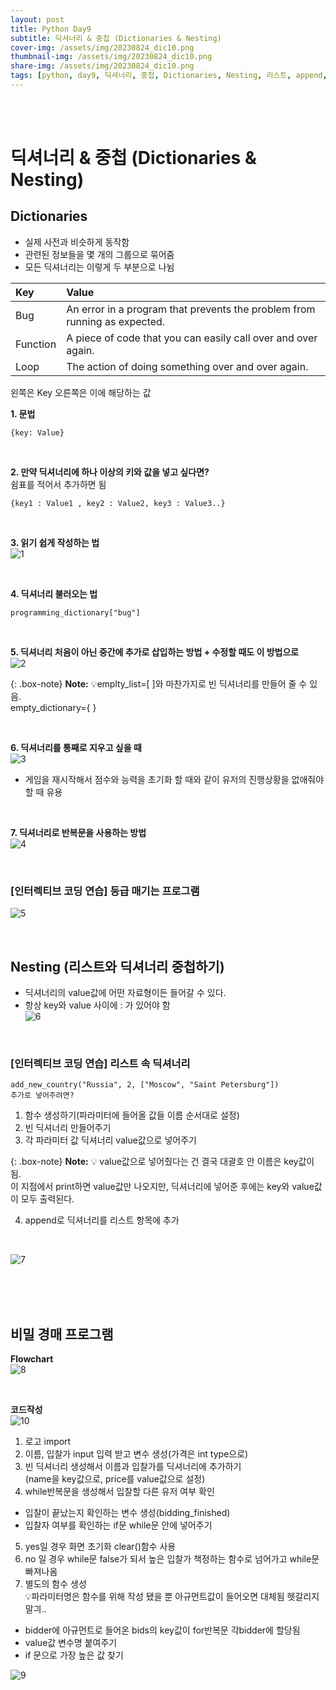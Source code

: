 ```yaml
---
layout: post
title: Python Day9
subtitle: 딕셔너리 & 중첩 (Dictionaries & Nesting)
cover-img: /assets/img/20230824_dic10.png
thumbnail-img: /assets/img/20230824_dic10.png
share-img: /assets/img/20230824_dic10.png
tags: [python, day9, 딕셔너리, 중첩, Dictionaries, Nesting, 리스트, append, 비밀경매프로그램]
---
```

<br><br>

# 딕셔너리 & 중첩 (Dictionaries & Nesting)  
## Dictionaries  
- 실제 사전과 비슷하게 동작함  
- 관련된 정보들을 몇 개의 그룹으로 묶어줌  
- 모든 딕셔너리는 이렇게 두 부분으로 나뉨   

| Key | Value | 
| :------ |:--- | 
| Bug | An error in a program that prevents the problem from running as expected. | 
| Function | A piece of code that you can easily call over and over again. | 
| Loop | The action of doing something over and over again. |   

왼쪽은 Key 오른쪽은 이에 해당하는 값    

**1. 문법**
~~~
{key: Value}
~~~

<br>

 **2. 만약 딕셔너리에 하나 이상의 키와 값을 넣고 싶다면?**  
쉼표를 적어서 추가하면 됨  
~~~
{key1 : Value1 , key2 : Value2, key3 : Value3..}
~~~

<br>

**3. 읽기 쉽게 작성하는 법**  
![1](/assets/img/20230824_dic.png)

<br>

**4. 딕셔너리 불러오는 법**
~~~
programming_dictionary["bug"]
~~~

<br>

 **5. 딕셔너리 처음이 아닌 중간에 추가로 삽입하는 방법 + 수정할 때도 이 방법으로**  
![2](/assets/img/20230824_dic2.png)  


{: .box-note}
**Note:** 💡emplty_list=[ ]와 마찬가지로 빈 딕셔너리를 만들어 줄 수 있음.  
empty_dictionary={ }

<br>

**6. 딕셔너리를 통째로 지우고 싶을 때**  
![3](/assets/img/20230824_dic3.png)  

- 게임을 재시작해서 점수와 능력을 초기화 할 때와 같이 유저의 진행상황을 없애줘야 할 때 유용

<br>

**7. 딕셔너리로 반복문을 사용하는 방법**  
![4](/assets/img/20230824_dic4.png)  

<br>

### [인터렉티브 코딩 연습] 등급 매기는 프로그램  
![5](/assets/img/20230824_dic6.png)  

<br>

## Nesting (리스트와 딕셔너리 중첩하기)  
- 딕셔너리의 value값에 어떤 자료형이든 들어갈 수 있다.   
- 항상 key와 value 사이에 : 가 있어야 함  
![6](/assets/img/20230824_dic7.png)

<br>

### [인터렉티브 코딩 연습] 리스트 속 딕셔너리  
~~~
add_new_country("Russia", 2, ["Moscow", "Saint Petersburg"])  
추가로 넣어주려면?
~~~

1. 함수 생성하기(파라미터에 들어올 값들 이름 순서대로 설정)  
2. 빈 딕셔너리 만들어주기  
3. 각 파라미터 값 딕셔너리 value값으로 넣어주기
  
{: .box-note}
**Note:** 💡 value값으로 넣어줬다는 건 결국 대괄호 안 이름은 key값이 됨.  
이 지점에서 print하면 value값만 나오지만, 딕셔너리에 넣어준 후에는 key와 value값이 모두 출력된다.  


4. append로 딕셔너리를 리스트 항목에 추가

<br>
     
![7](/assets/img/20230824_dic_8.png)

<br><br><br>  

## 비밀 경매 프로그램   
**Flowchart**  
![8](/assets/img/20230824_dic9.png)  

<br>

**코드작성**  
![10](/assets/img/20230824_dic11.png)  

1. 로고 import  
2. 이름, 입찰가 input 입력 받고 변수 생성(가격은 int type으로)  
3. 빈 딕셔너리 생성해서 이름과 입찰가를 딕셔너리에 추가하기  
(name을 key값으로, price를 value값으로 설정)  
4. while반복문을 생성해서 입찰할 다른 유저 여부 확인  
- 입찰이 끝났는지 확인하는 변수 생성(bidding_finished)  
- 입찰자 여부를 확인하는 if문 while문 안에 넣어주기  
5. yes일 경우 화면 초기화 clear()함수 사용  
6. no 일 경우 while문 false가 되서 높은 입찰가 책정하는 함수로 넘어가고 while문 빠져나옴  
7. 별도의 함수 생성  
💡파라미터명은 함수를 위해 작성 됐을 뿐 아규먼트값이 들어오면 대체됨 헷갈리지 말긔..  
- bidder에 아규먼트로 들어온 bids의 key값이 for반복문 각bidder에 할당됨  
- value값 변수명 붙여주기  
- if 문으로 가장 높은 값 찾기
 
![9](/assets/img/20230824_dic10.png)

<br>
 





